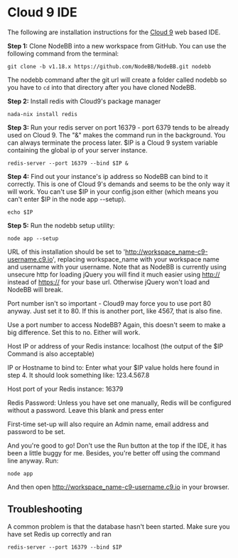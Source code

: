 Cloud 9 IDE
===========

The following are installation instructions for the [Cloud
9](https://c9.io/) web based IDE.

**Step 1:** Clone NodeBB into a new workspace from GitHub. You can use
the following command from the terminal:

```
git clone -b v1.18.x https://github.com/NodeBB/NodeBB.git nodebb
```

The nodebb command after the git url will create a folder called nodebb
so you have to `cd` into that directory after you have cloned NodeBB.

**Step 2:** Install redis with Cloud9's package manager

```
nada-nix install redis
```

**Step 3:** Run your redis server on port 16379 - port 6379 tends to be
already used on Cloud 9. The "&" makes the command run in the
background. You can always terminate the process later. \$IP is a Cloud
9 system variable containing the global ip of your server instance.

```
redis-server --port 16379 --bind $IP &
```

**Step 4:** Find out your instance's ip address so NodeBB can bind to it
correctly. This is one of Cloud 9's demands and seems to be the only way
it will work. You can't use \$IP in your config.json either (which means
you can't enter \$IP in the node app --setup).

```
echo $IP
```

**Step 5:** Run the nodebb setup utility:

```
node app --setup
```

URL of this installation should be set to
'<http://workspace_name-c9-username.c9.io>', replacing workspace\_name
with your workspace name and username with your username. Note that as
NodeBB is currently using unsecure http for loading jQuery you will find
it much easier using <http://> instead of <https://> for your base url.
Otherwise jQuery won't load and NodeBB will break.

Port number isn't so important - Cloud9 may force you to use port 80
anyway. Just set it to 80. If this is another port, like 4567, that is
also fine.

Use a port number to access NodeBB? Again, this doesn't seem to make a
big difference. Set this to no. Either will work.

Host IP or address of your Redis instance: localhost (the output of the
\$IP Command is also acceptable)

IP or Hostname to bind to: Enter what your \$IP value holds here found
in step 4. It should look something like: 123.4.567.8

Host port of your Redis instance: 16379

Redis Password: Unless you have set one manually, Redis will be
configured without a password. Leave this blank and press enter

First-time set-up will also require an Admin name, email address and
password to be set.

And you're good to go! Don't use the Run button at the top if the IDE,
it has been a little buggy for me. Besides, you're better off using the
command line anyway. Run:

```
node app
```

And then open <http://workspace_name-c9-username.c9.io> in your browser.

Troubleshooting
---------------

A common problem is that the database hasn't been started. Make sure you
have set Redis up correctly and ran

```
redis-server --port 16379 --bind $IP
```
